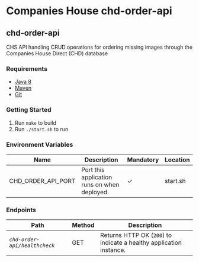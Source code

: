# Companies House chd-order-api

## chd-order-api
CHS API handling CRUD operations for ordering missing images through the Companies House Direct (CHD) database

### Requirements
* [Java 8][1]
* [Maven][2]
* [Git][3]

### Getting Started
1. Run `make` to build
2. Run `./start.sh` to run

### Environment Variables
Name | Description | Mandatory | Location
--- | --- | --- | ---
CHD_ORDER_API_PORT | Port this application runs on when deployed. | ✓ | start.sh

### Endpoints
Path | Method | Description
--- | --- | ---
*`chd-order-api/healthcheck`* | GET | Returns HTTP OK (`200`) to indicate a healthy application instance.

[1]: http://www.oracle.com/technetwork/java/javase/downloads/jdk8-downloads-2133151.html
[2]: https://maven.apache.org/download.cgi
[3]: https://git-scm.com/downloads
